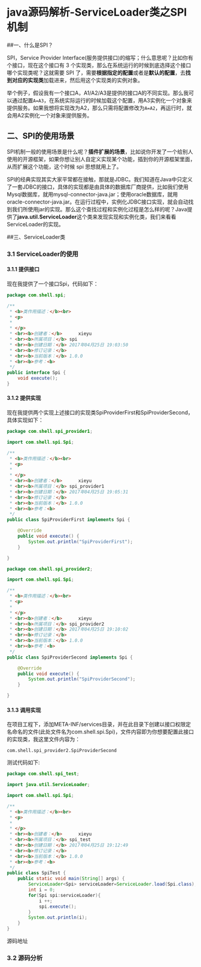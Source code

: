 # java源码解析-ServiceLoader类之SPI机制

##一、什么是SPI？

SPI，Service Provider Interface(服务提供接口)的缩写；什么意思呢？比如你有个接口，现在这个接口有 3 个实现类，那么在系统运行的时候到底选择这个接口哪个实现类呢？这就需要 SPI 了，需要**根据指定的配置**或者是**默认的配置**，去**找到对应的实现类**加载进来，然后用这个实现类的实例对象。

举个例子，假设我有一个接口A，A1/A2/A3是提供的接口A的不同实现。那么我可以通过配置`A=A3`，在系统实际运行的时候加载这个配置，用A3实例化一个对象来提供服务。如果我想将实现改为A2，那么只需将配置修改为`A=A2`，再运行时，就会用A2实例化一个对象来提供服务。

## 二、SPI的使用场景

SPI机制一般的使用场景是什么呢？**插件扩展的场景**，比如说你开发了一个给别人使用的开源框架，如果你想让别人自定义实现某个功能，插到你的开源框架里面，从而扩展这个功能，这个时候 spi 思想就用上了。

SPI的经典实现其实大家平常都在接触，那就是JDBC。我们知道在Java中只定义了一套JDBC的接口，具体的实现都是由具体的数据库厂商提供，比如我们使用Mysql数据库，就用mysql-connector-java.jar；使用oracle数据库，就用oracle-connector-java.jar。在运行过程中，实例化JDBC接口实现，就会自动找到我们所使用jar的实现。那么这个查找过程和实例化过程是怎么样的呢？Java提供了**java.util.ServiceLoader**这个类来发现实现和实例化类，我们来看看ServiceLoader的实现。

##三、ServiceLoader类

### 3.1 ServiceLoader的使用

#### 3.1.1 提供接口

现在我提供了一个接口Spi，代码如下：

``````java
package com.shell.spi;

/**
 * <b>类作用描述：</b><br>
 * <p>
 * 
 * </p>
 * <br><b>创建者：</b>  	xieyu
 * <br><b>所属项目：</b>	spi
 * <br><b>创建日期：</b>	2017年04月25日 19:03:50
 * <br><b>修订记录：</b>	
 * <br><b>当前版本：</b>	1.0.0
 * <br><b>参考：<b>		
 */
public interface Spi {
	void execute();
}
``````

#### 3.1.2 提供实现

现在我提供两个实现上述接口的实现类SpiProviderFirst和SpiProviderSecond，具体实现如下：

``````java
package com.shell.spi_provider1;

import com.shell.spi.Spi;

/**
 * <b>类作用描述：</b><br>
 * <p>
 * 
 * </p>
 * <br><b>创建者：</b>  	xieyu
 * <br><b>所属项目：</b>	spi_provider1
 * <br><b>创建日期：</b>	2017年04月25日 19:05:31
 * <br><b>修订记录：</b>	
 * <br><b>当前版本：</b>	1.0.0
 * <br><b>参考：<b>		
 */
public class SpiProviderFirst implements Spi {

	@Override
	public void execute() {
		System.out.println("SpiProviderFirst");
	}

}
``````

``````java
package com.shell.spi_provider2;

import com.shell.spi.Spi;

/**
 * <b>类作用描述：</b><br>
 * <p>
 * 
 * </p>
 * <br><b>创建者：</b>  	xieyu
 * <br><b>所属项目：</b>	spi_provider2
 * <br><b>创建日期：</b>	2017年04月25日 19:10:02
 * <br><b>修订记录：</b>	
 * <br><b>当前版本：</b>	1.0.0
 * <br><b>参考：<b>		
 */
public class SpiProviderSecond implements Spi {

	@Override
	public void execute() {
		System.out.println("SpiProviderSecond");
	}

}
``````

#### 3.1.3 调用实现

在项目工程下，添加META-INF/services目录，并在此目录下创建以接口权限定名命名的文件(此处文件名为com.shell.spi.Spi)，文件内容即为你想要配置此接口的实现类，我这里文件内容为：

``````text
com.shell.spi_provider2.SpiProviderSecond
``````

测试代码如下:

``````java
package com.shell.spi_test;

import java.util.ServiceLoader;

import com.shell.spi.Spi;

/**
 * <b>类作用描述：</b><br>
 * <p>
 * 
 * </p>
 * <br><b>创建者：</b>  	xieyu
 * <br><b>所属项目：</b>	spi_test
 * <br><b>创建日期：</b>	2017年04月25日 19:12:49
 * <br><b>修订记录：</b>	
 * <br><b>当前版本：</b>	1.0.0
 * <br><b>参考：<b>		
 */
public class SpiTest {
	public static void main(String[] args) {
		ServiceLoader<Spi> serviceLoader=ServiceLoader.load(Spi.class); 
		int i = 0;
        for(Spi spi:serviceLoader){  
        	i ++;
            spi.execute();  
        }  
        System.out.println(i);
	}
}
``````

源码地址

### 3.2 源码分析

